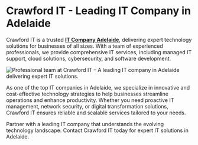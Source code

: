 # Crawford IT - Leading IT Company in Adelaide
Crawford IT is a trusted **[IT Company Adelaide](https://www.crawfordit.com.au/)**, delivering expert technology solutions for businesses of all sizes. With a team of experienced professionals, we provide comprehensive IT services, including managed IT support, cloud solutions, cybersecurity, and software development.

<html>
<body>
<!--StartFragment--><google-sheets-html-origin><!--td {border: 1px solid #cccccc;}br {mso-data-placement:same-cell;}-->
<img src="https://www.crawfordit.com.au/wp-content/uploads/2022/06/about-image.jpg" alt="Professional team at Crawford IT – A leading IT company in Adelaide delivering expert IT solutions."/>
<!--EndFragment-->
</body>
</html>


As one of the top IT companies in Adelaide, we specialize in innovative and cost-effective technology strategies to help businesses streamline operations and enhance productivity. Whether you need proactive IT management, network security, or digital transformation solutions, Crawford IT ensures reliable and scalable services tailored to your needs.

Partner with a leading IT company that understands the evolving technology landscape. Contact Crawford IT today for expert IT solutions in Adelaide.
